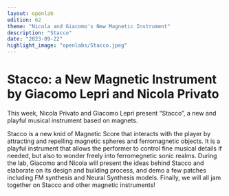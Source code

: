 ```yaml
---
layout: openlab
edition: 62
theme: "Nicola and Giacomo's New Magnetic Instrument"
description: "Stacco"
date: "2023-09-22"
highlight_image: "openlabs/Stacco.jpeg"
---
```


<script>
    import CaptionedImage from "../../components/Images/CaptionedImage.svelte"
</script>

<CaptionedImage
    src="openlabs/Stacco.jpeg"
    alt="Magnetic Score" 
    caption="Magnetic Score"/>

# Stacco: a New Magnetic Instrument by Giacomo Lepri and Nicola Privato

This week, Nicola Privato and Giacomo Lepri present “Stacco”, a new and playful musical instrument based on magnets.  

Stacco is a new knid of Magnetic Score that interacts with the player by attracting and repelling magnetic spheres and ferromagnetic objects. It is a playful instrument that allows the performer to control fine musical details if needed, but also to wonder freely into ferromegnetic sonic realms. During the lab, Giacomo and Nicola will present the ideas behind Stacco and elaborate on its design and building process, and demo a few patches including FM synthesis and Neural Synthesis models. Finally, we will all jam together on Stacco and other magnetic instruments!

<CaptionedImage
    src="openlabs/Stacco.jpeg"
    alt="Stacco" 
    caption="Stacco"/>

